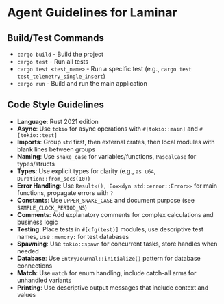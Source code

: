 # Agent Guidelines for Laminar

## Build/Test Commands
- `cargo build` - Build the project
- `cargo test` - Run all tests
- `cargo test <test_name>` - Run a specific test (e.g., `cargo test test_telemetry_single_insert`)
- `cargo run` - Build and run the main application

## Code Style Guidelines
- **Language**: Rust 2021 edition
- **Async**: Use `tokio` for async operations with `#[tokio::main]` and `#[tokio::test]`
- **Imports**: Group `std` first, then external crates, then local modules with blank lines between groups
- **Naming**: Use `snake_case` for variables/functions, `PascalCase` for types/structs
- **Types**: Use explicit types for clarity (e.g., `as u64`, `Duration::from_secs(10)`)
- **Error Handling**: Use `Result<(), Box<dyn std::error::Error>>` for main functions, propagate errors with `?`
- **Constants**: Use `UPPER_SNAKE_CASE` and document purpose (see `SAMPLE_CLOCK_PERIOD_NS`)
- **Comments**: Add explanatory comments for complex calculations and business logic
- **Testing**: Place tests in `#[cfg(test)]` modules, use descriptive test names, use `:memory:` for test databases
- **Spawning**: Use `tokio::spawn` for concurrent tasks, store handles when needed
- **Database**: Use `EntryJournal::initialize()` pattern for database connections
- **Match**: Use `match` for enum handling, include catch-all arms for unhandled variants
- **Printing**: Use descriptive output messages that include context and values